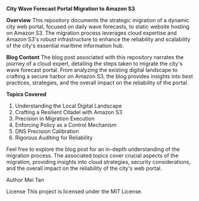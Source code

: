**City Wave Forecast Portal Migration to Amazon S3**

**Overview**
This repository documents the strategic migration of a dynamic city web portal, focused on daily wave forecasts, to static website hosting on Amazon S3. The migration process leverages cloud expertise and Amazon S3's robust infrastructure to enhance the reliability and scalability of the city's essential maritime information hub.

**Blog Content**
The blog post associated with this repository narrates the journey of a cloud expert, detailing the steps taken to migrate the city's wave forecast portal. From analyzing the existing digital landscape to crafting a secure harbor on Amazon S3, the blog provides insights into best practices, strategies, and the overall impact on the reliability of the portal.

**Topics Covered**
1) Understanding the Local Digital Landscape
2) Crafting a Resilient Citadel with Amazon S3
3) Precision in Migration Execution
4) Enforcing Policy as a Control Mechanism
5) DNS Precision Calibration
6) Rigorous Auditing for Reliability


Feel free to explore the blog post for an in-depth understanding of the migration process. The associated topics cover crucial aspects of the migration, providing insights into cloud strategies, security considerations, and the overall impact on the reliability of the city's web portal.

Author
Mei Tan

License
This project is licensed under the MIT License.
